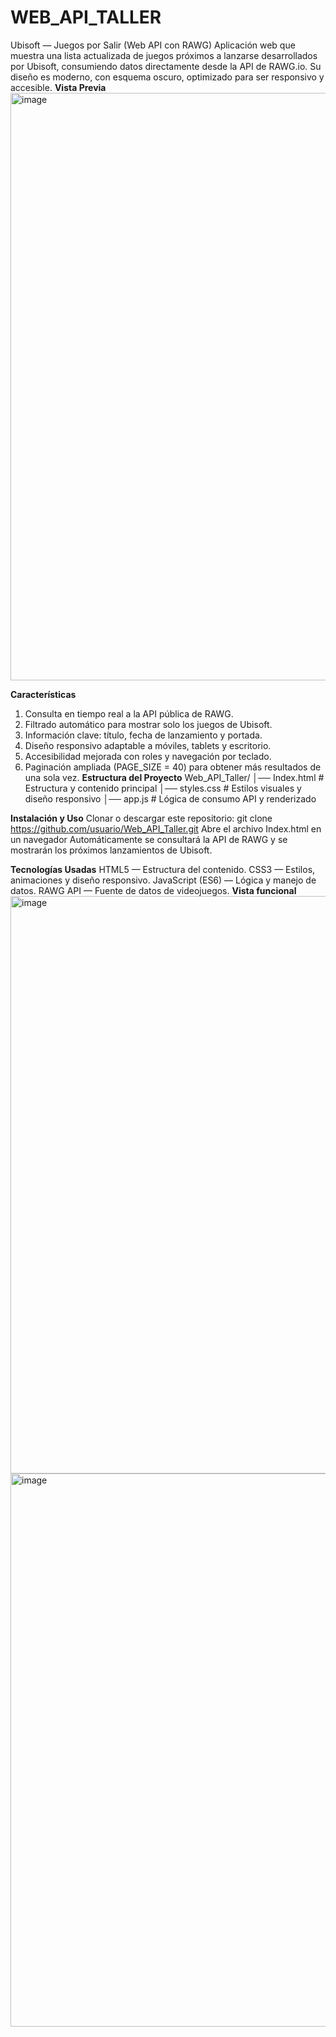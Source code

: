 # WEB_API_TALLER
Ubisoft — Juegos por Salir (Web API con RAWG)
Aplicación web que muestra una lista actualizada de juegos próximos a lanzarse desarrollados por Ubisoft, consumiendo datos directamente desde la API de RAWG.io.
Su diseño es moderno, con esquema oscuro, optimizado para ser responsivo y accesible.
**Vista Previa**
<img width="1883" height="940" alt="image" src="https://github.com/user-attachments/assets/75f9befe-23df-48c0-8124-7701340a5ac5" />

**Características**
1. Consulta en tiempo real a la API pública de RAWG.
2. Filtrado automático para mostrar solo los juegos de Ubisoft.
3. Información clave: título, fecha de lanzamiento y portada.
4. Diseño responsivo adaptable a móviles, tablets y escritorio.
5. Accesibilidad mejorada con roles y navegación por teclado.
6. Paginación ampliada (PAGE_SIZE = 40) para obtener más resultados de una sola vez.
**Estructura del Proyecto**
Web_API_Taller/
│── Index.html       # Estructura y contenido principal
│── styles.css       # Estilos visuales y diseño responsivo
│── app.js           # Lógica de consumo API y renderizado

**Instalación y Uso**
Clonar o descargar este repositorio:
git clone https://github.com/usuario/Web_API_Taller.git
Abre el archivo Index.html en un navegador
Automáticamente se consultará la API de RAWG y se mostrarán los próximos lanzamientos de Ubisoft.

**Tecnologías Usadas**
HTML5 — Estructura del contenido.
CSS3 — Estilos, animaciones y diseño responsivo.
JavaScript (ES6) — Lógica y manejo de datos.
RAWG API — Fuente de datos de videojuegos.
**Vista funcional**
<img width="1892" height="924" alt="image" src="https://github.com/user-attachments/assets/660cb463-002d-4097-ba86-872ea43a400f" />
<img width="1919" height="885" alt="image" src="https://github.com/user-attachments/assets/49be0260-4df4-4149-9997-3ef6ea7fe81f" />


